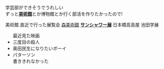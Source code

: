 学芸部ができそうでうれしい<br>
ずっと<b><a href="http://www.mori.art.museum/jp/" target="_blank">美術館</a></b>とか博物館とか行く部活を作りたかったので!


<colgroup>
<col style="width: 50%">
<col style="width: 50%">
</colgroup>
<tr>
<th>美術館</th>
<th>直近で行った展覧会</th>
</tr>
<tr>
<td><a href="http://www.mori.art.museum/jp/" target="_blank">森美術館</a></b></td>
<td><b><a href="http://sunshower2017.jp/" target="_blank">サンシャワー展</a></b></td>
</tr>
<tr>
<td>日本橋高島屋</td>
<td>池田学展</td>
</tr>
</table>

<ul>
最近見た映画
<li>三度目の殺人</li>
<li>奥田民生になりたいボーイ</li>
<li>パターソン</li>
書ききれなかった
</ul>
